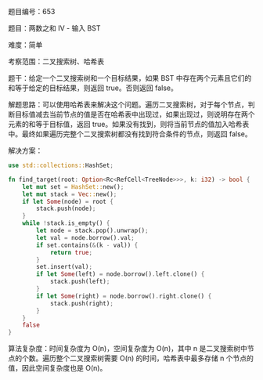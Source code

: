 题目编号：653

题目：两数之和 IV - 输入 BST

难度：简单

考察范围：二叉搜索树、哈希表

题干：给定一个二叉搜索树和一个目标结果，如果 BST 中存在两个元素且它们的和等于给定的目标结果，则返回 true。否则返回 false。

解题思路：可以使用哈希表来解决这个问题。遍历二叉搜索树，对于每个节点，判断目标值减去当前节点的值是否在哈希表中出现过，如果出现过，则说明存在两个元素的和等于目标值，返回 true。如果没有找到，则将当前节点的值加入哈希表中。最终如果遍历完整个二叉搜索树都没有找到符合条件的节点，则返回 false。

解决方案：

```rust
use std::collections::HashSet;

fn find_target(root: Option<Rc<RefCell<TreeNode>>>, k: i32) -> bool {
    let mut set = HashSet::new();
    let mut stack = Vec::new();
    if let Some(node) = root {
        stack.push(node);
    }
    while !stack.is_empty() {
        let node = stack.pop().unwrap();
        let val = node.borrow().val;
        if set.contains(&(k - val)) {
            return true;
        }
        set.insert(val);
        if let Some(left) = node.borrow().left.clone() {
            stack.push(left);
        }
        if let Some(right) = node.borrow().right.clone() {
            stack.push(right);
        }
    }
    false
}
```

算法复杂度：时间复杂度为 O(n)，空间复杂度为 O(n)，其中 n 是二叉搜索树中节点的个数。遍历整个二叉搜索树需要 O(n) 的时间，哈希表中最多存储 n 个节点的值，因此空间复杂度也是 O(n)。
